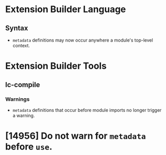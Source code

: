 # Extension Builder Language
## Syntax

* `metadata` definitions may now occur anywhere a module's top-level
context.

# Extension Builder Tools
## lc-compile
### Warnings

* `metadata` definitions that occur before module imports no longer
trigger a warning.

# [14956] Do not warn for `metadata` before `use`.
